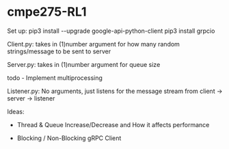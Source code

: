 # cmpe275-RL1

Set up:
pip3 install --upgrade google-api-python-client
pip3 install grpcio

Client.py:
takes in (1)number argument for how many random strings/message to be sent to server

Server.py:
takes in (1)number argument for queue size

todo - Implement multiprocessing

Listener.py:
No arguments, just listens for the message stream from client -> server -> listener

Ideas:

- Thread & Queue Increase/Decrease and How it affects performance

- Blocking / Non-Blocking gRPC Client
